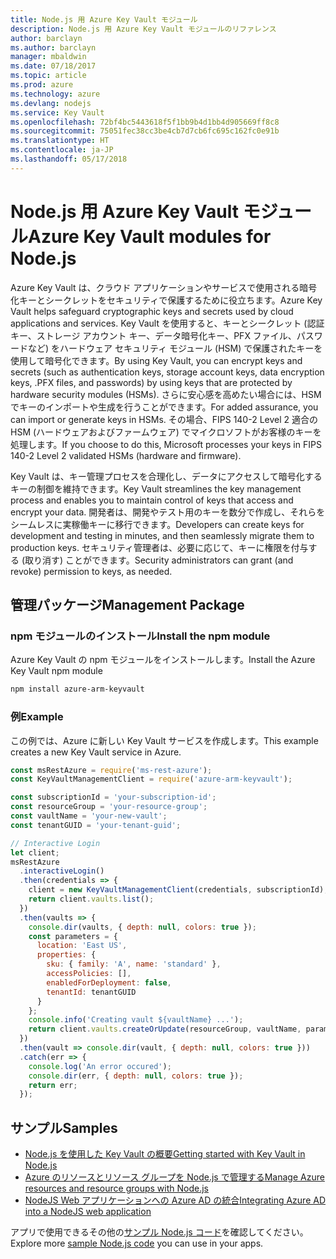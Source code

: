 ```yaml
---
title: Node.js 用 Azure Key Vault モジュール
description: Node.js 用 Azure Key Vault モジュールのリファレンス
author: barclayn
ms.author: barclayn
manager: mbaldwin
ms.date: 07/18/2017
ms.topic: article
ms.prod: azure
ms.technology: azure
ms.devlang: nodejs
ms.service: Key Vault
ms.openlocfilehash: 72bf4bc5443618f5f1bb9b4d1bb4d905669ff8c8
ms.sourcegitcommit: 75051fec38cc3be4cb7d7cb6fc695c162fc0e91b
ms.translationtype: HT
ms.contentlocale: ja-JP
ms.lasthandoff: 05/17/2018
---
```

# <a name="azure-key-vault-modules-for-nodejs"></a><span data-ttu-id="a9d3b-103">Node.js 用 Azure Key Vault モジュール</span><span class="sxs-lookup"><span data-stu-id="a9d3b-103">Azure Key Vault modules for Node.js</span></span>

<span data-ttu-id="a9d3b-104">Azure Key Vault は、クラウド アプリケーションやサービスで使用される暗号化キーとシークレットをセキュリティで保護するために役立ちます。</span><span class="sxs-lookup"><span data-stu-id="a9d3b-104">Azure Key Vault helps safeguard cryptographic keys and secrets used by cloud applications and services.</span></span> <span data-ttu-id="a9d3b-105">Key Vault を使用すると、キーとシークレット (認証キー、ストレージ アカウント キー、データ暗号化キー、PFX ファイル、パスワードなど) をハードウェア セキュリティ モジュール (HSM) で保護されたキーを使用して暗号化できます。</span><span class="sxs-lookup"><span data-stu-id="a9d3b-105">By using Key Vault, you can encrypt keys and secrets (such as authentication keys, storage account keys, data encryption keys, .PFX files, and passwords) by using keys that are protected by hardware security modules (HSMs).</span></span> <span data-ttu-id="a9d3b-106">さらに安心感を高めたい場合には、HSM でキーのインポートや生成を行うことができます。</span><span class="sxs-lookup"><span data-stu-id="a9d3b-106">For added assurance, you can import or generate keys in HSMs.</span></span> <span data-ttu-id="a9d3b-107">その場合、FIPS 140-2 Level 2 適合の HSM (ハードウェアおよびファームウェア) でマイクロソフトがお客様のキーを処理します。</span><span class="sxs-lookup"><span data-stu-id="a9d3b-107">If you choose to do this, Microsoft processes your keys in FIPS 140-2 Level 2 validated HSMs (hardware and firmware).</span></span>

<span data-ttu-id="a9d3b-108">Key Vault は、キー管理プロセスを合理化し、データにアクセスして暗号化するキーの制御を維持できます。</span><span class="sxs-lookup"><span data-stu-id="a9d3b-108">Key Vault streamlines the key management process and enables you to maintain control of keys that access and encrypt your data.</span></span> <span data-ttu-id="a9d3b-109">開発者は、開発やテスト用のキーを数分で作成し、それらをシームレスに実稼働キーに移行できます。</span><span class="sxs-lookup"><span data-stu-id="a9d3b-109">Developers can create keys for development and testing in minutes, and then seamlessly migrate them to production keys.</span></span> <span data-ttu-id="a9d3b-110">セキュリティ管理者は、必要に応じて、キーに権限を付与する (取り消す) ことができます。</span><span class="sxs-lookup"><span data-stu-id="a9d3b-110">Security administrators can grant (and revoke) permission to keys, as needed.</span></span>

## <a name="management-package"></a><span data-ttu-id="a9d3b-111">管理パッケージ</span><span class="sxs-lookup"><span data-stu-id="a9d3b-111">Management Package</span></span>

### <a name="install-the-npm-module"></a><span data-ttu-id="a9d3b-112">npm モジュールのインストール</span><span class="sxs-lookup"><span data-stu-id="a9d3b-112">Install the npm module</span></span> 

<span data-ttu-id="a9d3b-113">Azure Key Vault の npm モジュールをインストールします。</span><span class="sxs-lookup"><span data-stu-id="a9d3b-113">Install the Azure Key Vault npm module</span></span>

```bash
npm install azure-arm-keyvault
```

### <a name="example"></a><span data-ttu-id="a9d3b-114">例</span><span class="sxs-lookup"><span data-stu-id="a9d3b-114">Example</span></span>

<span data-ttu-id="a9d3b-115">この例では、Azure に新しい Key Vault サービスを作成します。</span><span class="sxs-lookup"><span data-stu-id="a9d3b-115">This example creates a new Key Vault service in Azure.</span></span>

```javascript
const msRestAzure = require('ms-rest-azure');
const KeyVaultManagementClient = require('azure-arm-keyvault');

const subscriptionId = 'your-subscription-id';
const resourceGroup = 'your-resource-group';
const vaultName = 'your-new-vault';
const tenantGUID = 'your-tenant-guid';

// Interactive Login
let client;
msRestAzure
  .interactiveLogin()
  .then(credentials => {
    client = new KeyVaultManagementClient(credentials, subscriptionId);
    return client.vaults.list();
  })
  .then(vaults => {
    console.dir(vaults, { depth: null, colors: true });
    const parameters = {
      location: 'East US',
      properties: {
        sku: { family: 'A', name: 'standard' },
        accessPolicies: [],
        enabledForDeployment: false,
        tenantId: tenantGUID
      }
    };
    console.info('Creating vault ${vaultName} ...');
    return client.vaults.createOrUpdate(resourceGroup, vaultName, parameters);
  })
  .then(vault => console.dir(vault, { depth: null, colors: true }))
  .catch(err => {
    console.log('An error occured');
    console.dir(err, { depth: null, colors: true });
    return err;
  });
```

## <a name="samples"></a><span data-ttu-id="a9d3b-116">サンプル</span><span class="sxs-lookup"><span data-stu-id="a9d3b-116">Samples</span></span>

- [<span data-ttu-id="a9d3b-117">Node.js を使用した Key Vault の概要</span><span class="sxs-lookup"><span data-stu-id="a9d3b-117">Getting started with Key Vault in Node.js</span></span>](https://azure.microsoft.com/resources/samples/key-vault-node-getting-started/)
- [<span data-ttu-id="a9d3b-118">Azure のリソースとリソース グループを Node.js で管理する</span><span class="sxs-lookup"><span data-stu-id="a9d3b-118">Manage Azure resources and resource groups with Node.js</span></span>](https://azure.microsoft.com/resources/samples/resource-manager-node-resources-and-groups/) 
- [<span data-ttu-id="a9d3b-119">NodeJS Web アプリケーションへの Azure AD の統合</span><span class="sxs-lookup"><span data-stu-id="a9d3b-119">Integrating Azure AD into a NodeJS web application</span></span>](https://azure.microsoft.com/resources/samples/active-directory-node-webapp-openidconnect/) 

<span data-ttu-id="a9d3b-120">アプリで使用できるその他の[サンプル Node.js コード](https://azure.microsoft.com/resources/samples/?platform=nodejs)を確認してください。</span><span class="sxs-lookup"><span data-stu-id="a9d3b-120">Explore more [sample Node.js code](https://azure.microsoft.com/resources/samples/?platform=nodejs) you can use in your apps.</span></span>
